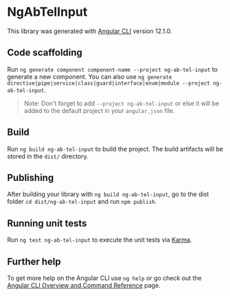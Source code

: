 # NgAbTelInput

This library was generated with [Angular CLI](https://github.com/angular/angular-cli) version 12.1.0.

## Code scaffolding

Run `ng generate component component-name --project ng-ab-tel-input` to generate a new component. You can also use `ng generate directive|pipe|service|class|guard|interface|enum|module --project ng-ab-tel-input`.
> Note: Don't forget to add `--project ng-ab-tel-input` or else it will be added to the default project in your `angular.json` file. 

## Build

Run `ng build ng-ab-tel-input` to build the project. The build artifacts will be stored in the `dist/` directory.

## Publishing

After building your library with `ng build ng-ab-tel-input`, go to the dist folder `cd dist/ng-ab-tel-input` and run `npm publish`.

## Running unit tests

Run `ng test ng-ab-tel-input` to execute the unit tests via [Karma](https://karma-runner.github.io).

## Further help

To get more help on the Angular CLI use `ng help` or go check out the [Angular CLI Overview and Command Reference](https://angular.io/cli) page.
